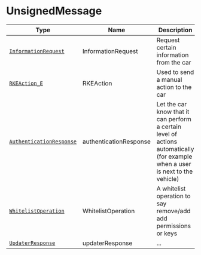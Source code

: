 # UnsignedMessage
Type|Name|Description|Repeated?
-|-|-|-
[`InformationRequest`](inforeq)|InformationRequest|Request certain information from the car|no
[`RKEAction_E`](../enums/rkeaction_e)|RKEAction|Used to send a manual action to the car|no
[`AuthenticationResponse`](authres)|authenticationResponse|Let the car know that it can perform a certain level of actions automatically (for example when a user is next to the vehicle)|no
[`WhitelistOperation`](wlop)|WhitelistOperation|A whitelist operation to say remove/add add permissions or keys|no
[`UpdaterResponse`](updaterres)|updaterResponse|...|no
